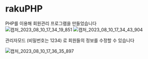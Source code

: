 # rakuPHP
PHP를 이용해 회원관리 프로그램을 만들었습니다 
![캡처_2023_08_10_17_34_19_851](https://github.com/pcw1405/rakuPHP/assets/130324807/22ab218e-2038-466d-a2e7-397795c62a45)
![캡처_2023_08_10_17_34_43_904](https://github.com/pcw1405/rakuPHP/assets/130324807/5ac64e87-3ef3-4f42-b2db-11f17c5c134e)

관리자모드 (비밀번호는 1234) 로 회원들의 정보를 수정할 수 있습니다 

![캡처_2023_08_10_17_36_35_897](https://github.com/pcw1405/rakuPHP/assets/130324807/5b645ea4-bdec-4b5d-86db-a8abaf879003)





